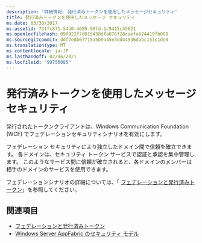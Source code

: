```yaml
---
description: '詳細情報: 発行済みトークンを使用したメッセージセキュリティ'
title: 発行済みトークンを使用したメッセージ セキュリティ
ms.date: 03/30/2017
ms.assetid: 731fc871-54d0-4689-90fd-1c9415c45621
ms.openlocfilehash: 09f922f7d815438dfa876f28caefa674419fb088
ms.sourcegitcommit: ddf7edb67715a5b9a45e3dd44536dabc153c1de0
ms.translationtype: MT
ms.contentlocale: ja-JP
ms.lasthandoff: 02/06/2021
ms.locfileid: "99756085"
---
```

# <a name="message-security-with-issued-tokens"></a>発行済みトークンを使用したメッセージ セキュリティ

発行されたトークンクライアントは、Windows Communication Foundation (WCF) でフェデレーションセキュリティシナリオを有効にします。  
  
 フェデレーション セキュリティにより独立したドメイン間で信頼を確立できます。 各ドメインは、セキュリティ トークン サービスで認証と承認を集中管理します。 このようなサービス間に信頼が確立されると、各ドメインのメンバーは相手のドメインのサービスを使用できます。  
  
 フェデレーションシナリオの詳細については、「 [フェデレーションと発行済みトークン](federation-and-issued-tokens.md)」を参照してください。  
  
## <a name="see-also"></a>関連項目

- [フェデレーションと発行済みトークン](federation-and-issued-tokens.md)
- [Windows Server AppFabric のセキュリティ モデル](/previous-versions/appfabric/ee677202(v=azure.10))
